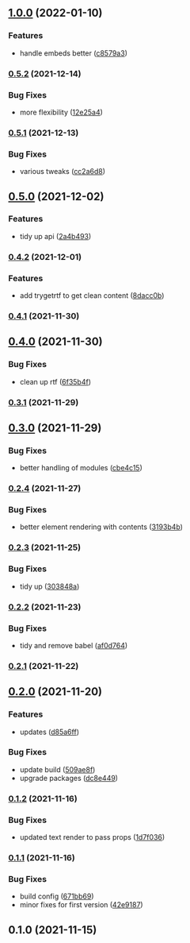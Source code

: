 ## [1.0.0](https://github.com/bond-london/graphcms-rich-text/compare/v0.5.2...v1.0.0) (2022-01-10)


### Features

* handle embeds better ([c8579a3](https://github.com/bond-london/graphcms-rich-text/commit/c8579a3599e59a46060641e298f0fdacd7c27d27))

### [0.5.2](https://github.com/bond-london/graphcms-rich-text/compare/v0.5.1...v0.5.2) (2021-12-14)


### Bug Fixes

* more flexibility ([12e25a4](https://github.com/bond-london/graphcms-rich-text/commit/12e25a4069a9403db349d2e46736508f6f140c36))

### [0.5.1](https://github.com/bond-london/graphcms-rich-text/compare/v0.5.0...v0.5.1) (2021-12-13)


### Bug Fixes

* various tweaks ([cc2a6d8](https://github.com/bond-london/graphcms-rich-text/commit/cc2a6d886ae090e966bbe3a49933cfeb8fe6654e))

## [0.5.0](https://github.com/bond-london/graphcms-rich-text/compare/v0.4.2...v0.5.0) (2021-12-02)


### Features

* tidy up api ([2a4b493](https://github.com/bond-london/graphcms-rich-text/commit/2a4b493a3500466826b5c3a210542112e1a1e926))

### [0.4.2](https://github.com/bond-london/graphcms-rich-text/compare/v0.4.1...v0.4.2) (2021-12-01)


### Features

* add trygetrtf to get clean content ([8dacc0b](https://github.com/bond-london/graphcms-rich-text/commit/8dacc0b77720732de9e7254ee0bacad49e77afe7))

### [0.4.1](https://github.com/bond-london/graphcms-rich-text/compare/v0.4.0...v0.4.1) (2021-11-30)

## [0.4.0](https://github.com/bond-london/graphcms-rich-text/compare/v0.3.1...v0.4.0) (2021-11-30)


### Bug Fixes

* clean up rtf ([6f35b4f](https://github.com/bond-london/graphcms-rich-text/commit/6f35b4f7d4ac34d33a34a2e756b37056d5a4d97c))

### [0.3.1](https://github.com/bond-london/graphcms-rich-text/compare/v0.3.0...v0.3.1) (2021-11-29)

## [0.3.0](https://github.com/bond-london/graphcms-rich-text/compare/v0.2.4...v0.3.0) (2021-11-29)


### Bug Fixes

* better handling of modules ([cbe4c15](https://github.com/bond-london/graphcms-rich-text/commit/cbe4c1571f3daa6433c1e1754ca923db556d3690))

### [0.2.4](https://github.com/bond-london/graphcms-rich-text/compare/v0.2.3...v0.2.4) (2021-11-27)


### Bug Fixes

* better element rendering with contents ([3193b4b](https://github.com/bond-london/graphcms-rich-text/commit/3193b4b489148d40da563cc532c44db13ec01240))

### [0.2.3](https://github.com/bond-london/graphcms-rich-text/compare/v0.2.2...v0.2.3) (2021-11-25)


### Bug Fixes

* tidy up ([303848a](https://github.com/bond-london/graphcms-rich-text/commit/303848aefc46232c90590511a6088b25723b4143))

### [0.2.2](https://github.com/bond-london/graphcms-rich-text/compare/v0.2.1...v0.2.2) (2021-11-23)


### Bug Fixes

* tidy and remove babel ([af0d764](https://github.com/bond-london/graphcms-rich-text/commit/af0d764efff87f39f981515929de5ad6dafbee8e))

### [0.2.1](https://github.com/bond-london/graphcms-rich-text/compare/v0.2.0...v0.2.1) (2021-11-22)

## [0.2.0](https://github.com/bond-london/graphcms-rich-text/compare/v0.1.2...v0.2.0) (2021-11-20)


### Features

* updates ([d85a6ff](https://github.com/bond-london/graphcms-rich-text/commit/d85a6ffe4e4e4761eac2d3594b2173f86866b116))


### Bug Fixes

* update build ([509ae8f](https://github.com/bond-london/graphcms-rich-text/commit/509ae8f3562196a5d8269587fed05f029d2cc2c2))
* upgrade packages ([dc8e449](https://github.com/bond-london/graphcms-rich-text/commit/dc8e449b76a0a794e9f459164520d02099903b8c))

### [0.1.2](https://github.com/bond-london/graphcms-rich-text/compare/v0.1.1...v0.1.2) (2021-11-16)


### Bug Fixes

* updated text render to pass props ([1d7f036](https://github.com/bond-london/graphcms-rich-text/commit/1d7f0366eaf4fa754bb41e4a68b5a6e38f57a8cc))

### [0.1.1](https://github.com/bond-london/graphcms-rich-text/compare/v0.1.0...v0.1.1) (2021-11-16)


### Bug Fixes

* build config ([671bb69](https://github.com/bond-london/graphcms-rich-text/commit/671bb6984e38927b54f7a9ecce938a64a7feeaa7))
* minor fixes for first version ([42e9187](https://github.com/bond-london/graphcms-rich-text/commit/42e918778e64cc17d131db5c9254eafa3d384e04))

## 0.1.0 (2021-11-15)

